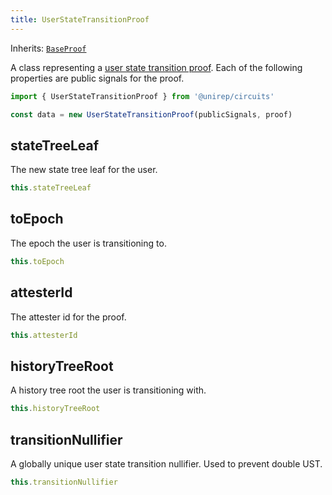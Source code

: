 ```yaml
---
title: UserStateTransitionProof
---
```


Inherits: [`BaseProof`](base-proof)

A class representing a [user state transition proof](circuits#user-state-transition-proof). Each of the following properties are public signals for the proof.

```ts
import { UserStateTransitionProof } from '@unirep/circuits'

const data = new UserStateTransitionProof(publicSignals, proof)
```

## stateTreeLeaf

The new state tree leaf for the user.

```ts
this.stateTreeLeaf
```

## toEpoch

The epoch the user is transitioning to.

```ts
this.toEpoch
```

## attesterId

The attester id for the proof.

```ts
this.attesterId
```

## historyTreeRoot

A history tree root the user is transitioning with.

```ts
this.historyTreeRoot
```

## transitionNullifier

A globally unique user state transition nullifier. Used to prevent double UST.

```ts
this.transitionNullifier
```

